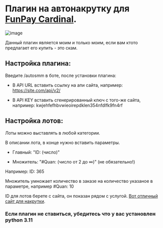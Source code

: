# Плагин на автонакрутку для [FunPay Cardinal](https://github.com/sidor0912/FunPayCardinal).
![image](https://github.com/user-attachments/assets/8340fcde-4597-4064-97ce-4ce6c389ec6e)

Данный плагин является моим и только моим, если вам ктото предлагает его купить - это скам.

## Настройка плагина:
Введите /autosmm в боте, после установки плагина:

- В API URL вставить ссылку на апи сайта, например: https://site.com/api/v2/

- В API KEY вставить сгенерированный ключ с того-же сайта, например: kwjehfefhbvwieoirepdklen354nfdlfk9fn4rf


## Настройка лотов:
Лоты можно выставлять в любой категории.

В описании лота, в конце нужно вставить параметры.

- Главный: "ID: (число)"

- Множитель: "#Quan: (число от 2 до ∞)" (не обязательно!)

Например: ID: 365

Множитель умножает количество в заказе на количество указаное в параметре, например #Quan: 10



ID для лотов берете с сайта, он показан рядом с услугой. [Вот отличный сайт для накрутки](https://twiboost.com/ref3425032).

### Если плагин не ставиться, убедитесь что у вас установлен python 3.11
